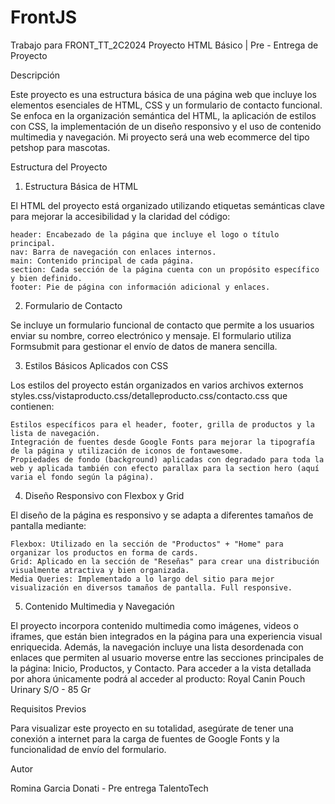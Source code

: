 # FrontJS
Trabajo para FRONT_TT_2C2024
Proyecto HTML Básico | Pre - Entrega de Proyecto

Descripción

Este proyecto es una estructura básica de una página web que incluye los elementos esenciales de HTML, CSS y un formulario de contacto funcional. Se enfoca en la organización semántica del HTML, la aplicación de estilos con CSS, la implementación de un diseño responsivo y el uso de contenido multimedia y navegación. 
Mi proyecto será una web ecommerce del tipo petshop para mascotas. 

Estructura del Proyecto

1. Estructura Básica de HTML

El HTML del proyecto está organizado utilizando etiquetas semánticas clave para mejorar la accesibilidad y la claridad del código:

    header: Encabezado de la página que incluye el logo o título principal.
    nav: Barra de navegación con enlaces internos.
    main: Contenido principal de cada página.
    section: Cada sección de la página cuenta con un propósito específico y bien definido.
    footer: Pie de página con información adicional y enlaces.

2. Formulario de Contacto

Se incluye un formulario funcional de contacto que permite a los usuarios enviar su nombre, correo electrónico y mensaje. El formulario utiliza Formsubmit para gestionar el envío de datos de manera sencilla.

3. Estilos Básicos Aplicados con CSS

Los estilos del proyecto están organizados en varios archivos externos styles.css/vistaproducto.css/detalleproducto.css/contacto.css que contienen:

    Estilos específicos para el header, footer, grilla de productos y la lista de navegación.
    Integración de fuentes desde Google Fonts para mejorar la tipografía de la página y utilización de iconos de fontawesome.
    Propiedades de fondo (background) aplicadas con degradado para toda la web y aplicada también con efecto parallax para la section hero (aquí varia el fondo según la página).

4. Diseño Responsivo con Flexbox y Grid

El diseño de la página es responsivo y se adapta a diferentes tamaños de pantalla mediante:

    Flexbox: Utilizado en la sección de "Productos" + "Home" para organizar los productos en forma de cards.
    Grid: Aplicado en la sección de "Reseñas" para crear una distribución visualmente atractiva y bien organizada.
    Media Queries: Implementado a lo largo del sitio para mejor visualización en diversos tamaños de pantalla. Full responsive.

5. Contenido Multimedia y Navegación

El proyecto incorpora contenido multimedia como imágenes, videos o iframes, que están bien integrados en la página para una experiencia visual enriquecida. Además, la navegación incluye una lista desordenada con enlaces que permiten al usuario moverse entre las secciones principales de la página: Inicio, Productos, y Contacto. Para acceder a la vista detallada por ahora únicamente podrá al acceder al producto: Royal Canin Pouch Urinary S/O - 85 Gr

Requisitos Previos

Para visualizar este proyecto en su totalidad, asegúrate de tener una conexión a internet para la carga de fuentes de Google Fonts y la funcionalidad de envío del formulario.

Autor

Romina Garcia Donati - Pre entrega TalentoTech